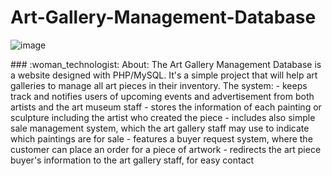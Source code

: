 # Art-Gallery-Management-Database
![image](https://user-images.githubusercontent.com/68800076/189507158-498d7857-7e2b-4a05-ad54-6333aaba8f61.png)
<div>
### :woman_technologist: About:
  The Art Gallery Management Database is a website designed with PHP/MySQL. It's a simple project that will help art galleries to manage all art pieces in their inventory. 
  The system:
   - keeps track and notifies users of upcoming events and advertisement from both artists and the art museum staff
   - stores the information of each painting or sculpture including the artist who created the piece 
   - includes also simple sale management system, which the art gallery staff may use to indicate which paintings are for sale 
   - features a buyer request system, where the customer can place an order for a piece of artwork
   - redirects the art piece buyer's information to the art gallery staff, for easy contact


</div>
